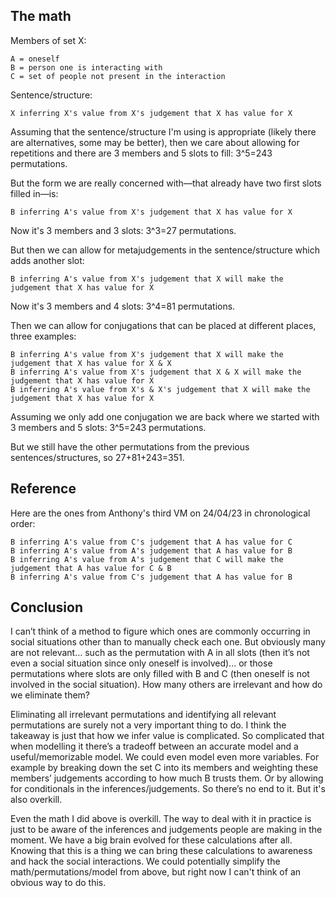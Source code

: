 ## The math

Members of set X:

    A = oneself
    B = person one is interacting with
    C = set of people not present in the interaction

Sentence/structure:

    X inferring X's value from X's judgement that X has value for X

Assuming that the sentence/structure I'm using is appropriate (likely there are alternatives, some may be better), then we care about allowing for repetitions and there are 3 members and 5 slots to fill: 3^5=243 permutations.

But the form we are really concerned with—that already have two first slots filled in—is:

    B inferring A's value from X's judgement that X has value for X

Now it's 3 members and 3 slots: 3^3=27 permutations.

But then we can allow for metajudgements in the sentence/structure which adds another slot:

    B inferring A's value from X's judgement that X will make the judgement that X has value for X

Now it's 3 members and 4 slots: 3^4=81 permutations.

Then we can allow for conjugations that can be placed at different places, three examples:

    B inferring A's value from X's judgement that X will make the judgement that X has value for X & X
    B inferring A's value from X's judgement that X & X will make the judgement that X has value for X
    B inferring A's value from X's & X's judgement that X will make the judgement that X has value for X

Assuming we only add one conjugation we are back where we started with 3 members and 5 slots: 3^5=243 permutations.

But we still have the other permutations from the previous sentences/structures, so 27+81+243=351.

## Reference

Here are the ones from Anthony's third VM on 24/04/23 in chronological order:

    B inferring A's value from C's judgement that A has value for C
    B inferring A's value from A's judgement that A has value for B
    B inferring A's value from A's judgement that C will make the judgement that A has value for C & B
    B inferring A's value from C's judgement that A has value for B

## Conclusion

I can’t think of a method to figure which ones are commonly occurring in social situations other than to manually check each one. But obviously many are not relevant… such as the permutation with A in all slots (then it’s not even a social situation since only oneself is involved)... or those permutations where slots are only filled with B and C (then oneself is not involved in the social situation). How many others are irrelevant and how do we eliminate them?

Eliminating all irrelevant permutations and identifying all relevant permutations are surely not a very important thing to do. I think the takeaway is just that how we infer value is complicated. So complicated that when modelling it there’s a tradeoff between an accurate model and a useful/memorizable model. We could even model even more variables. For example by breaking down the set C into its members and weighting these members’ judgements according to how much B trusts them. Or by allowing for conditionals in the inferences/judgements. So there’s no end to it. But it's also overkill.

Even the math I did above is overkill. The way to deal with it in practice is just to be aware of the inferences and judgements people are making in the moment. We have a big brain evolved for these calculations after all. Knowing that this is a thing we can bring these calculations to awareness and hack the social interactions. We could potentially simplify the math/permutations/model from above, but right now I can't think of an obvious way to do this.

